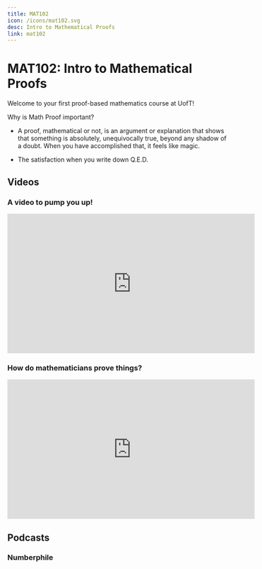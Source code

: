 ```yaml
---
title: MAT102
icon: /icons/mat102.svg
desc: Intro to Mathematical Proofs
link: mat102
---
```


# MAT102: Intro to Mathematical Proofs

Welcome to your first proof-based mathematics course at UofT!

Why is Math Proof important?

- A proof, mathematical or not, is an argument or explanation that shows that something is absolutely, unequivocally true, beyond any shadow of a doubt. When you have accomplished that, it feels like magic.

- The satisfaction when you write down Q.E.D.

## Videos

### A video to pump you up!

<iframe width="560" height="315" src="https://www.youtube.com/embed/K0mNkJy-Q9s" frameborder="0" allow="accelerometer; autoplay; encrypted-media; gyroscope; picture-in-picture" allowfullscreen></iframe>

### How do mathematicians prove things?

<iframe width="560" height="315" src="https://www.youtube.com/embed/xoKozKnzq3I" frameborder="0" allow="accelerometer; autoplay; encrypted-media; gyroscope; picture-in-picture" allowfullscreen></iframe>

## Podcasts

### Numberphile

<grid-1-x-2 link="https://www.numberphile.com/podcast" 
img-Src="https://yt3.ggpht.com/a/AATXAJxsRjTa8MZvldY7gZ9qJNATqxKBFCPDZftYkg=s288-c-k-c0xffffffff-no-rj-mo"
button="Start Listening!"
desc="A podcast where mathematicians talk about their life and research"></grid-1-x-2>

<grid-1-x-2 :reversed="true" link='https://podcasts.apple.com/us/podcast/the-joy-of-x/id1495067186'
img-Src="https://images.squarespace-cdn.com/content/5436e695e4b07f1e91b30155/1413407411253-0L77UY94Y6UDHOO3AD6E/?content-type=image%2Fjpeg"
button="Start Listening!"
desc="The acclaimed mathematician and author Steven Strogatz interviews some of the world’s leading scientists about their lives and work."></grid-1-x-2>
